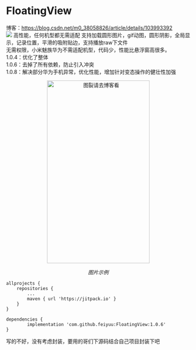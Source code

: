 # FloatingView
博客：https://blog.csdn.net/m0_38058826/article/details/103993392  
 [![](https://jitpack.io/v/feiyuu/FloatingView.svg)](https://jitpack.io/#feiyuu/FloatingView) 高性能，任何机型都无需适配
支持加载圆形图片，gif动图，圆形阴影，全局显示，记录位置，平滑的吸附贴边，支持播放raw下文件  
无需权限，小米魅族华为不需适配机型，代码少，性能比悬浮窗高很多。  
1.0.4：优化了整体  
1.0.6：去掉了所有依赖，防止引入冲突  
1.0.8：解决部分华为手机异常，优化性能，增加针对变态操作的健壮性加强  

<p align="center">
	<img src="https://github.com/feiyuu/FloatingView/blob/master/untitled.gif" alt="图裂请去博客看"  width="280" height="498">
	<p align="center">
		<em>图片示例</em>
	</p>
</p>

	allprojects {
		repositories {
			...
			maven { url 'https://jitpack.io' }
		}
	}

	dependencies {
	        implementation 'com.github.feiyuu:FloatingView:1.0.6'
	}
写的不好，没有考虑封装，要用的哥们下源码结合自己项目封装下吧
